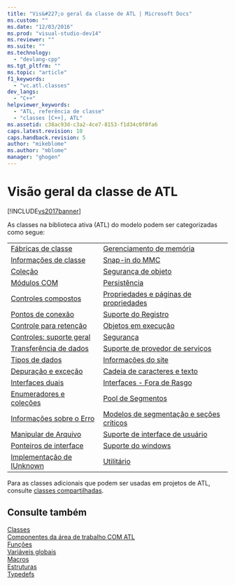 ```yaml
---
title: "Vis&#227;o geral da classe de ATL | Microsoft Docs"
ms.custom: ""
ms.date: "12/03/2016"
ms.prod: "visual-studio-dev14"
ms.reviewer: ""
ms.suite: ""
ms.technology: 
  - "devlang-cpp"
ms.tgt_pltfrm: ""
ms.topic: "article"
f1_keywords: 
  - "vc.atl.classes"
dev_langs: 
  - "C++"
helpviewer_keywords: 
  - "ATL, referência de classe"
  - "classes [C++], ATL"
ms.assetid: c38ac93d-c3a2-4ce7-8153-f1d34c0f0fa6
caps.latest.revision: 10
caps.handback.revision: 5
author: "mikeblome"
ms.author: "mblome"
manager: "ghogen"
---
```

# Vis&#227;o geral da classe de ATL
[!INCLUDE[vs2017banner](../assembler/inline/includes/vs2017banner.md)]

As classes na biblioteca ativa \(ATL\) do modelo podem ser categorizadas como segue:  
  
|||  
|-|-|  
|[Fábricas de classe](../Topic/Class%20Factories%20Classes.md)|[Gerenciamento de memória](../atl/memory-management-classes.md)|  
|[Informações de classe](../atl/class-information-classes.md)|[Snap\-in do MMC](../atl/mmc-snap-in-classes.md)|  
|[Coleção](../Topic/Collection%20Classes.md)|[Segurança de objeto](../atl/object-safety-classes.md)|  
|[Módulos COM](../atl/com-modules-classes.md)|[Persistência](../atl/persistence-classes.md)|  
|[Controles compostos](../atl/composite-controls-classes.md)|[Propriedades e páginas de propriedades](../atl/properties-and-property-pages-classes.md)|  
|[Pontos de conexão](../atl/connection-points-classes.md)|[Suporte do Registro](../atl/registry-support-classes.md)|  
|[Controle para retenção](../atl/control-containment-classes.md)|[Objetos em execução](../atl/running-objects-classes.md)|  
|[Controles: suporte geral](../atl/controls-general-support-classes.md)|[Segurança](../Topic/Security%20Classes.md)|  
|[Transferência de dados](../atl/data-transfer-classes.md)|[Suporte de provedor de serviços](../Topic/Service%20Provider%20Support%20Classes.md)|  
|[Tipos de dados](../atl/data-types-classes.md)|[Informações do site](../atl/site-information-classes.md)|  
|[Depuração e exceção](../atl/debugging-and-exceptions-classes.md)|[Cadeia de caracteres e texto](../Topic/String%20and%20Text%20Classes.md)|  
|[Interfaces duais](../atl/dual-interfaces-classes.md)|[Interfaces \- Fora de Rasgo](../atl/tear-off-interfaces-classes.md)|  
|[Enumeradores e coleções](../atl/enumerators-and-collections-classes.md)|[Pool de Segmentos](../atl/thread-pooling-classes.md)|  
|[Informações sobre o Erro](../atl/error-information-classes.md)|[Modelos de segmentação e seções críticos](../atl/threading-models-and-critical-sections-classes.md)|  
|[Manipular de Arquivo](../atl/file-handling-classes.md)|[Suporte de interface de usuário](../Topic/UI%20Support%20Classes.md)|  
|[Ponteiros de interface](../atl/interface-pointers-classes.md)|[Suporte do windows](../atl/windows-support-classes.md)|  
|[Implementação de IUnknown](../Topic/IUnknown%20Implementation%20Classes.md)|[Utilitário](../atl/utility-classes.md)|  
  
 Para as classes adicionais que podem ser usadas em projetos de ATL, consulte [classes compartilhadas](../atl-mfc-shared/atl-mfc-shared-classes.md).  
  
## Consulte também  
 [Classes](../atl/reference/atl-classes.md)   
 [Componentes da área de trabalho COM ATL](../atl/atl-com-desktop-components.md)   
 [Funções](../atl/reference/atl-functions.md)   
 [Variáveis globais](../Topic/ATL%20Global%20Variables.md)   
 [Macros](../atl/reference/atl-macros.md)   
 [Estruturas](../atl/reference/atl-structures.md)   
 [Typedefs](../atl/reference/atl-typedefs.md)